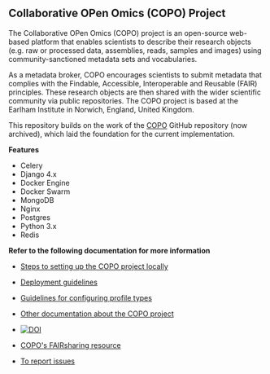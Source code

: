 ## Collaborative OPen Omics (COPO) Project

The Collaborative OPen Omics (COPO) project is an open-source web-based platform that enables scientists to describe their research objects (e.g. raw or processed data, assemblies, reads, samples and images) using community-sanctioned metadata sets and vocabularies.

As a metadata broker, COPO encourages scientists to submit metadata that complies with the Findable, Accessible, Interoperable and Reusable (FAIR) principles. These research objects are then shared with the wider scientific community via public repositories. The COPO project is based at the Earlham Institute in Norwich, England, United Kingdom.

This repository builds on the work of the [COPO](https://github.com/collaborative-open-plant-omics/COPO) GitHub repository (now archived), which laid the foundation for the current implementation.

**Features**

- Celery
- Django 4.x
- Docker Engine
- Docker Swarm
- MongoDB
- Nginx
- Postgres
- Python 3.x
- Redis

**Refer to the following documentation for more information**

- [Steps to setting up the COPO project locally](https://copo-docs.readthedocs.io/en/latest/advanced/project_setup/project-local-setup-index.html)

- [Deployment guidelines](https://copo-docs.readthedocs.io/en/latest/advanced/project_setup/project-local-setup-index.html#deploy-docker-image-on-docker-swarm-manager)

- [Guidelines for configuring profile types](https://copo-docs.readthedocs.io/en/latest/advanced/profile_setup/profile-setup-index.html)

- [Other documentation about the COPO project](https://copo-docs.readthedocs.io/en/latest)
  
- [![DOI](https://zenodo.org/badge/31064842.svg)](https://zenodo.org/badge/latestdoi/31064842)
  
- [COPO's FAIRsharing resource](https://doi.org/10.25504/FAIRsharing.91a79b)
  
- [To report issues](https://github.com/TGAC/COPO-production/issues)

